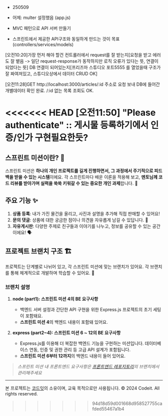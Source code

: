 - 250509

* 어제: multer 설정했음 (app.js)

* MVC 패턴으로 API 서버 만들기
* 스프린트에서 제공한 API구조와 동일하게 만드는 것이 목표 (controllers/services/models)

[오전10:20]가장 먼저 해야 할건 컨트롤러에서
request를 잘 받는지[요청을 받고 에러도 잘 뱉음 -> 일단 request-response가 동작하지만 로직 오류가 있다는 뜻, 연결이 되었다는 뜻]
DB 연결이 되어있는지[프리즈마 스튜디오 포트5555 를 열었을때 구조가 잘 짜여져있고, 스튜디오상에서 데이터 CRUD OK]

[오전11:28]GET http://localhost:3000/articles/:id 주소로 요청 보내 DB에 들어간 개별데이터 확인 완료. /:id 없는 목록 조회도 OK.

<<<<<<< HEAD
[오전11:50] "Please authenticate" :: 게시물 등록하기에서 인증/인가 구현필요한듯?
=======
## 스프린트 미션이란? 🤔

스프린트 미션은 **하나의 개인 프로젝트를 길게 진행하면서, 그 과정에서 주기적으로 피드백을 받을 수 있는 시스템**이에요. 각 스프린트마다 배운 이론을 적용해 보고, **멘토님께 코드 리뷰를 받아가며 실력을 쑥쑥 키워갈 수 있는 중요한 개인 과제**랍니다. 💪

## 주요 기능 ✨

1. **상품 등록**: 내가 가진 물건을 올리고, 사진과 설명을 추가해 직접 판매할 수 있어요!
2. **문의 댓글**: 상품에 대한 궁금한 점이나 의견을 자유롭게 남길 수 있답니다. 📝
3. **자유게시판**: 다양한 주제로 친구들과 이야기를 나누고, 정보를 공유할 수 있는 공간이에요! 🗣️

## 프로젝트 브랜치 구조 🏗️

프로젝트는 단계별로 나뉘어 있고, 각 스프린트 미션에 맞는 브랜치가 있어요. 각 브랜치를 통해 체계적으로 개발하며 학습할 수 있어요. 🎯

### 브랜치 설명

1. **node (part1): 스프린트 미션 4의 BE 요구사항**

   - 백엔드 서버 설정과 간단한 API 구현을 위한 Express.js 프로젝트의 초기 세팅이 포함돼요.
   - **스프린트 미션 4**의 백엔드 내용이 포함돼 있어요.

2. **express (part2~4): 스프린트 미션 6 ~ 12의 BE 요구사항**
   - Express.js를 이용해 더 복잡한 백엔드 기능을 구현하는 미션입니다. 데이터베이스 연동, 인증 및 권한 관리 등 고급 API 설계가 포함됩니다.
   - **스프린트 미션 6부터 12까지**의 백엔드 내용이 들어 있어요.

> _스프린트 미션 내 프론트엔드 요구사항은 [프론트엔드 레포지토리](https://github.com/codeit-sprint-fullstack/5-Sprint-mission-FE)의 브랜치에서 관리해주세요_

---

본 프로젝트는 [코드잇](https://www.codeit.kr)의 소유이며, 교육 목적으로만 사용됩니다. © 2024 Codeit. All rights reserved.
>>>>>>> 94d18d59d001668d958527755cafded55467a1b4
